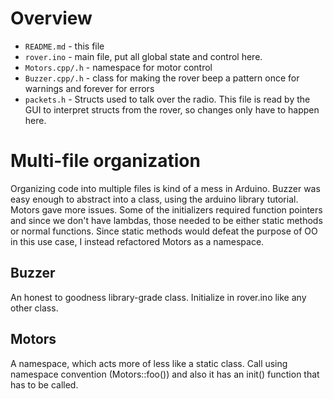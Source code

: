 # Overview

- `README.md` - this file
- `rover.ino` - main file, put all global state and control here.
- `Motors.cpp/.h` - namespace for motor control
- `Buzzer.cpp/.h` - class for making the rover beep a pattern once for warnings and forever for
  errors
- `packets.h` - Structs used to talk over the radio. This file is read by the GUI to interpret
  structs from the rover, so changes only have to happen here.


# Multi-file organization

Organizing code into multiple files is kind of a mess in Arduino. Buzzer was easy enough to abstract
into a class, using the arduino library tutorial. Motors gave more issues. Some of the initializers
required function pointers and since we don't have lambdas, those needed to be either static methods
or normal functions. Since static methods would defeat the purpose of OO in this use case, I instead
refactored Motors as a namespace.

## Buzzer

An honest to goodness library-grade class. Initialize in rover.ino like any other class.

## Motors

A namespace, which acts more of less like a static class. Call using namespace convention
(Motors::foo()) and also it has an init() function that has to be called.

